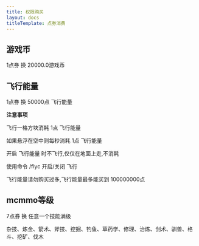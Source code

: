 ```yaml
---
title: 权限购买
layout: docs
titleTemplate: 点券消费
---
```


## 游戏币

1点券 换 20000.0游戏币

## 飞行能量

1点券 换 50000点 飞行能量

**注意事项**

飞行一格方块消耗 1点 飞行能量

如果悬浮在空中则每秒消耗 1点 飞行能量

开启 飞行能量 时不飞行,仅仅在地面上走,不消耗

使用命令 /flyc 开启/关闭 飞行

飞行能量请勿购买过多,飞行能量最多能买到 100000000点

## mcmmo等级

7点券 换 任意一个技能满级

杂技、炼金、箭术、斧技、挖掘、钓鱼、草药学、修理、治炼、剑术、驯兽、格斗、挖矿、伐木